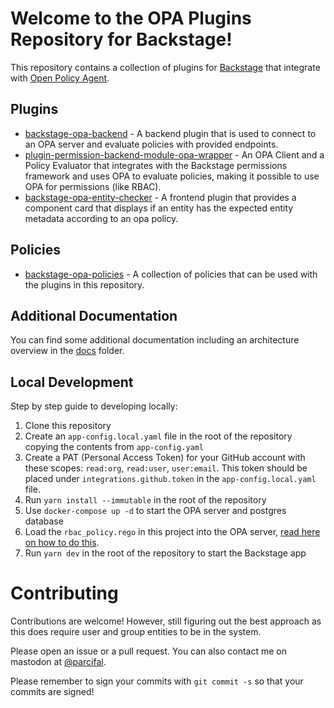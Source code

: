 # Welcome to the OPA Plugins Repository for Backstage!

This repository contains a collection of plugins for [Backstage](https://backstage.io) that integrate with [Open Policy Agent](https://www.openpolicyagent.org/).

## Plugins

- [backstage-opa-backend](./plugins/backstage-opa-backend/README.md) - A backend plugin that is used to connect to an OPA server and evaluate policies with provided endpoints.
- [plugin-permission-backend-module-opa-wrapper](./plugins/permission-backend-module-opa-wrapper/README.md) - An OPA Client and a Policy Evaluator that integrates with the Backstage permissions framework and uses OPA to evaluate policies, making it possible to use OPA for permissions (like RBAC).
- [backstage-opa-entity-checker](./plugins/backstage-opa-entity-checker/README.md) - A frontend plugin that provides a component card that displays if an entity has the expected entity metadata according to an opa policy.

## Policies

- [backstage-opa-policies](https://github.com/Parsifal-M/backstage-opa-policies#hello) - A collection of policies that can be used with the plugins in this repository.

## Additional Documentation

You can find some additional documentation including an architecture overview in the [docs](./docs) folder.

## Local Development

Step by step guide to developing locally:

1. Clone this repository
2. Create an `app-config.local.yaml` file in the root of the repository copying the contents from `app-config.yaml`
3. Create a PAT (Personal Access Token) for your GitHub account with these scopes: `read:org`, `read:user`, `user:email`. This token should be placed under `integrations.github.token` in the `app-config.local.yaml` file.
4. Run `yarn install --immutable` in the root of the repository
5. Use `docker-compose up -d` to start the OPA server and postgres database
6. Load the `rbac_policy.rego` in this project into the OPA server, [read here on how to do this](example-opa-policies/README.md).
7. Run `yarn dev` in the root of the repository to start the Backstage app

# Contributing

Contributions are welcome! However, still figuring out the best approach as this does require user and group entities to be in the system.

Please open an issue or a pull request. You can also contact me on mastodon at [@parcifal](https://hachyderm.io/@parcifal).

Please remember to sign your commits with `git commit -s` so that your commits are signed!
